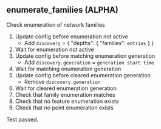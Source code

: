 
## enumerate_families (ALPHA)

Check enumeration of network families

1. Update config before enumeration not active
    * Add `discovery` = { "depths": { "families": `entries` } }
1. Wait for enumeration not active
1. Update config before matching enumeration generation
    * Add `discovery.generation` = `generation start time`
1. Wait for matching enumeration generation
1. Update config before cleared enumeration generation
    * Remove `discovery.generation`
1. Wait for cleared enumeration generation
1. Check that family enumeration matches
1. Check that no feature enumeration exists
1. Check that no point enumeration exists

Test passed.
